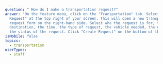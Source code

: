 ```yaml
---
question: " How do I make a transportation request?"
answer: 'On the feature menu, click on the "Transportation" tab. Select "+ New
  Request" at the top right of your screen. This will open a new transportation
  request form on the right-hand side. Select who the request is for, the
  destination, the time, the type of request, the vehicle needed, the driver and
  the status of the request. Click "Create Request" on the bottom of the form. '
isMobile: false
topics:
  - transportation
userTypes:
  - staff
---
```

